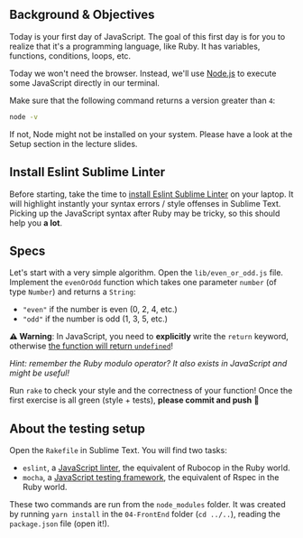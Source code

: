 ## Background & Objectives

Today is your first day of JavaScript. The goal of this first day is for you to realize that it's a programming language, like Ruby. It has variables, functions, conditions, loops, etc.

Today we won't need the browser. Instead, we'll use [Node.js](https://nodejs.org/en/) to execute some JavaScript directly in our terminal.

Make sure that the following command returns a version greater than `4`:

```bash
node -v
```

If not, Node might not be installed on your system. Please have a look at the Setup section in the lecture slides.

## Install Eslint Sublime Linter

Before starting, take the time to [install Eslint Sublime Linter](https://kitt.lewagon.com/knowledge/tutorials/sublime_linter_es6) on your laptop. It will highlight instantly your syntax errors / style offenses in Sublime Text. Picking up the JavaScript syntax after Ruby may be tricky, so this should help you **a lot**.

## Specs

Let's start with a very simple algorithm. Open the `lib/even_or_odd.js` file. Implement the `evenOrOdd` function which takes one parameter `number` (of type `Number`) and returns a `String`:

- `"even"` if the number is even (0, 2, 4, etc.)
- `"odd"` if the number is odd (1, 3, 5, etc.)

**⚠️ Warning**: In JavaScript, you need to **explicitly** write the `return` keyword, otherwise [the function will return `undefined`](https://developer.mozilla.org/en-US/docs/Web/JavaScript/Reference/Statements/return#Syntax)!

_Hint: remember the Ruby modulo operator? It also exists in JavaScript and might be useful!_

Run `rake` to check your style and the correctness of your function! Once the first exercise is all green (style + tests), **please commit and push** 🙏

## About the testing setup

Open the `Rakefile` in Sublime Text. You will find two tasks:

- `eslint`, a [JavaScript linter](http://eslint.org/), the equivalent of Rubocop in the Ruby world.
- `mocha`, a [JavaScript testing framework](https://mochajs.org), the equivalent of Rspec in the Ruby world.

These two commands are run from the `node_modules` folder. It was created by running `yarn install` in the `04-FrontEnd` folder (`cd ../..`), reading the `package.json` file (open it!).
